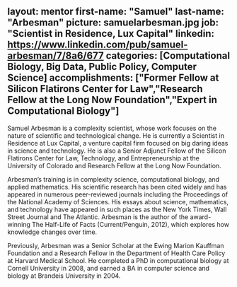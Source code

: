 layout: mentor
first-name: "Samuel"
last-name: "Arbesman"
picture: samuelarbesman.jpg
job: "Scientist in Residence, Lux Capital"
linkedin: https://www.linkedin.com/pub/samuel-arbesman/7/8a6/677 
categories: [Computational Biology, Big Data, Public Policy, Computer Science]
accomplishments: ["Former Fellow at Silicon Flatirons Center for Law","Research Fellow at the Long Now Foundation","Expert in Computational Biology"]
---
Samuel Arbesman is a complexity scientist, whose work focuses on the nature of scientific and technological change. He is currently a Scientist in Residence at Lux Capital, a venture capital firm focused on big daring ideas in science and technology. He is also a Senior Adjunct Fellow of the Silicon Flatirons Center for Law, Technology, and Entrepreneurship at the University of Colorado and Research Fellow at the Long Now Foundation.

Arbesman’s training is in complexity science, computational biology, and applied mathematics. His scientific research has been cited widely and has appeared in numerous peer-reviewed journals including the Proceedings of the National Academy of Sciences. His essays about science, mathematics, and technology have appeared in such places as the New York Times, Wall Street Journal and The Atlantic. Arbesman is the author of the award-winning The Half-Life of Facts (Current/Penguin, 2012), which explores how knowledge changes over time.

Previously, Arbesman was a Senior Scholar at the Ewing Marion Kauffman Foundation and a Research Fellow in the Department of Health Care Policy at Harvard Medical School. He completed a PhD in computational biology at Cornell University in 2008, and earned a BA in computer science and biology at Brandeis University in 2004.
